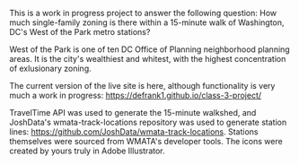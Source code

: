 This is a work in progress project to answer the following question: How much single-family zoning is there within a 15-minute walk of Washington, DC's West of the Park metro stations? 

West of the Park is one of ten DC Office of Planning neighborhood planning areas. It is the city's wealthiest and whitest, with the highest concentration of exlusionary zoning. 

The current version of the live site is here, although functionality is very much a work in progress: https://defrank1.github.io/class-3-project/

TravelTime API was used to generate the 15-minute walkshed, and JoshData's wmata-track-locations repository was used to generate station lines: https://github.com/JoshData/wmata-track-locations. Stations themselves were sourced from WMATA's developer tools. The icons were created by yours truly in Adobe Illustrator.